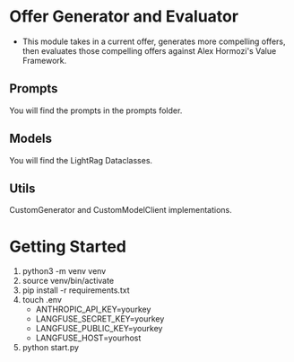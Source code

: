 # Offer Generator and Evaluator
- This module takes in a current offer, generates more compelling offers, then evaluates
those compelling offers against Alex Hormozi's Value Framework.

## Prompts
You will find the prompts in the prompts folder.

## Models
You will find the LightRag Dataclasses.

## Utils
CustomGenerator and CustomModelClient implementations.

# Getting Started
1. python3 -m venv venv
2. source venv/bin/activate
3. pip install -r requirements.txt
4. touch .env
    - ANTHROPIC_API_KEY=yourkey
    - LANGFUSE_SECRET_KEY=yourkey
    - LANGFUSE_PUBLIC_KEY=yourkey
    - LANGFUSE_HOST=yourhost
5. python start.py
